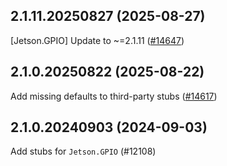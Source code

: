 ## 2.1.11.20250827 (2025-08-27)

[Jetson.GPIO] Update to ~=2.1.11 ([#14647](https://github.com/python/typeshed/pull/14647))

## 2.1.0.20250822 (2025-08-22)

Add missing defaults to third-party stubs ([#14617](https://github.com/python/typeshed/pull/14617))

## 2.1.0.20240903 (2024-09-03)

Add stubs for `Jetson.GPIO` (#12108)


